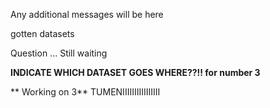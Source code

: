 Any additional messages will be here </br>


gotten datasets


Question ... Still waiting

**INDICATE WHICH DATASET GOES WHERE??!! for number 3**


** Working on 3**
TUMENIIIIIIIIIIIIIIII

